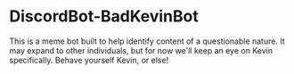 # DiscordBot-BadKevinBot
This is a meme bot built to help identify content of a questionable nature. It may expand to other individuals, but for now we'll keep an eye on Kevin specifically.  Behave yourself Kevin, or else!
